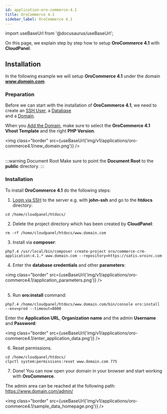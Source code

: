 ```yaml
---
id: application-oro-commerce-4.1
title: OroCommerce 4.1
sidebar_label: OroCommerce 4.1
---
```


import useBaseUrl from '@docusaurus/useBaseUrl';

On this page, we explain step by step how to setup **OroCommerce 4.1** with **CloudPanel**.

## Installation

In the following example we will setup **OroCommerce 4.1** under the domain ***www.domain.com***.

### Preparation

Before we can start with the installation of **OroCommerce 4.1**, we need to create an [SSH User](users#adding-a-user), a [Database](databases#adding-a-database) <br />
and a [Domain](domains#adding-a-domain).

When you [Add the Domain](domains#adding-a-domain), make sure to select the **OroCommerce 4.1 Vhost Template** and the right **PHP Version**.

<img class="border" src={useBaseUrl('img/v1/applications/oro-commerce4.1/new_domain.png')} /> <br /><br />

:::warning Document Root
Make sure to point the **Document Root** to the **public** directory.
:::

### Installation

To install **OroCommerce 4.1** do the following steps:

1. [Login via SSH](users#ssh-login) to the server e.g. with **john-ssh** and go to the **htdocs** directory:

```
cd /home/cloudpanel/htdocs/
```

2. Delete the project directory which has been created by **CloudPanel**:

```
rm -rf /home/cloudpanel/htdocs/www.domain.com
```

3. Install via **composer**:

```
php7.4 /usr/local/bin/composer create-project oro/commerce-crm-application:4.1.* www.domain.com --repository=https://satis.oroinc.com
```

4. Enter the **database credentials** and other **parameters**:

<img class="border" src={useBaseUrl('img/v1/applications/oro-commerce4.1/application_parameters.png')} /> <br /><br />

5. Run **oro:install** command:

```
php7.4 /home/cloudpanel/htdocs/www.domain.com/bin/console oro:install --env=prod --timeout=8000
```

Enter the **Application URL**, **Organization name** and the admin **Username** and **Password**:

<img class="border" src={useBaseUrl('img/v1/applications/oro-commerce4.1/enter_application_data.png')} />

6. Reset permissions.

```
cd /home/cloudpanel/htdocs/
clpctl system:permissions:reset www.domain.com 775
```

7. Done! You can now open your domain in your browser and start working with **OroCommerce**.

The admin area can be reached at the following path: https://www.domain.com/admin/

<img class="border" src={useBaseUrl('img/v1/applications/oro-commerce4.1/sample_data_homepage.png')} />